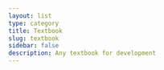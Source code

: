 ```yaml
---
layout: list
type: category
title: Textbook
slug: textbook
sidebar: false
description: Any textbook for development
---
```

